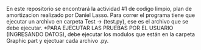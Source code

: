 En este repositorio se encontrará la actividad #1 de codigo limpio, plan de amortizacion realizado por Daniel Lasso.
Para correr el programa tiene que ejecutar un archivo en carpeta Test -> (test.py), ese es el archivo que se debe ejecutar.
*PARA EJECUTAR LAS PRUEBAS POR EL USUARIO (INGRESANDO DATOS), debe ejecutar los modulos que están en la carpeta Graphic part y ejectuar cada archivo .py.